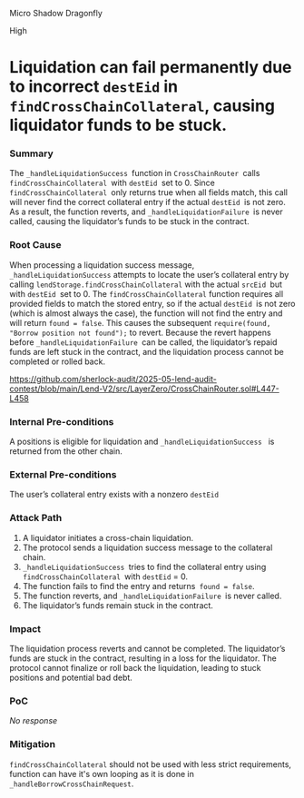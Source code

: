 Micro Shadow Dragonfly

High

# Liquidation can fail permanently due to incorrect `destEid` in `findCrossChainCollateral`, causing liquidator funds to be stuck.

### Summary

The `_handleLiquidationSuccess `function in `CrossChainRouter `calls `findCrossChainCollateral `with `destEid `set to 0. Since `findCrossChainCollateral `only returns true when all fields match, this call will never find the correct collateral entry if the actual `destEid `is not zero. As a result, the function reverts, and `_handleLiquidationFailure `is never called, causing the liquidator’s funds to be stuck in the contract.

### Root Cause

When processing a liquidation success message, `_handleLiquidationSuccess` attempts to locate the user’s collateral entry by calling `lendStorage.findCrossChainCollateral` with the actual `srcEid `but with `destEid `set to 0. The `findCrossChainCollateral` function requires all provided fields to match the stored entry, so if the actual `destEid `is not zero (which is almost always the case), the function will not find the entry and will return `found = false`. This causes the subsequent `require(found, "Borrow position not found");` to revert. Because the revert happens before `_handleLiquidationFailure `can be called, the liquidator’s repaid funds are left stuck in the contract, and the liquidation process cannot be completed or rolled back.

https://github.com/sherlock-audit/2025-05-lend-audit-contest/blob/main/Lend-V2/src/LayerZero/CrossChainRouter.sol#L447-L458

### Internal Pre-conditions

A positions is eligible for liquidation and  `_handleLiquidationSuccess ` is returned from the other chain.

### External Pre-conditions

The user’s collateral entry exists with a nonzero `destEid`

### Attack Path

1. A liquidator initiates a cross-chain liquidation.
2. The protocol sends a liquidation success message to the collateral chain.
3. `_handleLiquidationSuccess `tries to find the collateral entry using `findCrossChainCollateral `with `destEid` = 0.
4. The function fails to find the entry and returns` found = false`.
5. The function reverts, and `_handleLiquidationFailure `is never called.
6. The liquidator’s funds remain stuck in the contract.

### Impact

The liquidation process reverts and cannot be completed. The liquidator’s funds are stuck in the contract, resulting in a loss for the liquidator.
The protocol cannot finalize or roll back the liquidation, leading to stuck positions and potential bad debt.

### PoC

_No response_

### Mitigation

`findCrossChainCollateral`  should not be used with less strict requirements, function can have it's own looping as it is done in `_handleBorrowCrossChainRequest`.